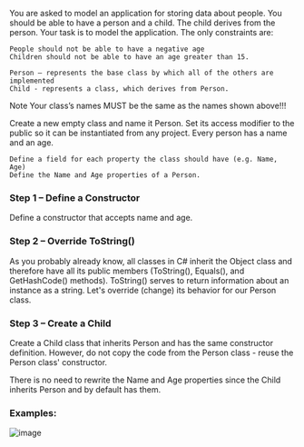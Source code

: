 You are asked to model an application for storing data about people. You should be able to have a person and a child. The child derives from the person. Your task is to model the application. The only constraints are:

	People should not be able to have a negative age
	Children should not be able to have an age greater than 15.

	Person – represents the base class by which all of the others are implemented
	Child - represents a class, which derives from Person.
	
Note
Your class’s names MUST be the same as the names shown above!!!

Create a new empty class and name it Person. Set its access modifier to the public so it can be instantiated from any project. Every person has a name and an age.

	Define a field for each property the class should have (e.g. Name, Age) 
	Define the Name and Age properties of a Person. 

### Step 1 – Define a Constructor

Define a constructor that accepts name and age.

### Step 2 – Override ToString()

As you probably already know, all classes in C# inherit the Object class and therefore have all its public members (ToString(), Equals(), and GetHashCode() methods). ToString() serves to return information about an instance as а string. Let's override (change) its behavior for our Person class.

### Step 3 – Create a Child

Create a Child class that inherits Person and has the same constructor definition. However, do not copy the code from the Person class - reuse the Person class' constructor.

There is no need to rewrite the Name and Age properties since the Child inherits Person and by default has them.

### Examples:

![image](https://user-images.githubusercontent.com/45227327/221173098-e70edcd7-1137-455e-9a73-d40171400d3f.png)
